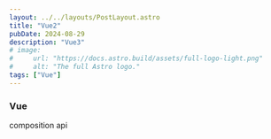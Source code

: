 ```yaml
---
layout: ../../layouts/PostLayout.astro
title: "Vue2"
pubDate: 2024-08-29
description: "Vue3"
# image:
#     url: "https://docs.astro.build/assets/full-logo-light.png"
#     alt: "The full Astro logo."
tags: ["Vue"]
---
```


### Vue

composition api
